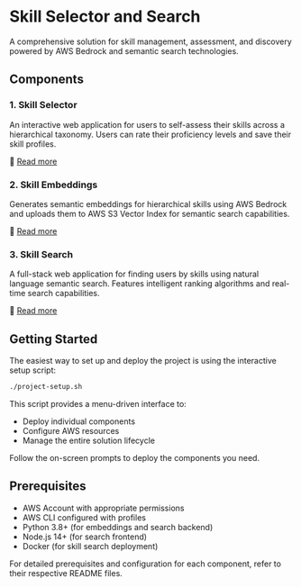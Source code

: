 # Skill Selector and Search

A comprehensive solution for skill management, assessment, and discovery powered by AWS Bedrock and semantic search technologies.

## Components

### 1. Skill Selector
An interactive web application for users to self-assess their skills across a hierarchical taxonomy. Users can rate their proficiency levels and save their skill profiles.

📖 [Read more](skill-selector/README-skill-selector.md)

### 2. Skill Embeddings
Generates semantic embeddings for hierarchical skills using AWS Bedrock and uploads them to AWS S3 Vector Index for semantic search capabilities.

📖 [Read more](skill-embeddings/README-skill-embeddings.md)

### 3. Skill Search
A full-stack web application for finding users by skills using natural language semantic search. Features intelligent ranking algorithms and real-time search capabilities.

📖 [Read more](skill-search/README-skill-search.md)

## Getting Started

The easiest way to set up and deploy the project is using the interactive setup script:

```bash
./project-setup.sh
```

This script provides a menu-driven interface to:
- Deploy individual components
- Configure AWS resources
- Manage the entire solution lifecycle

Follow the on-screen prompts to deploy the components you need.

## Prerequisites

- AWS Account with appropriate permissions
- AWS CLI configured with profiles
- Python 3.8+ (for embeddings and search backend)
- Node.js 14+ (for search frontend)
- Docker (for skill search deployment)

For detailed prerequisites and configuration for each component, refer to their respective README files.
